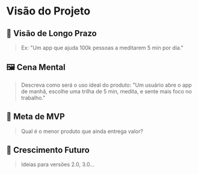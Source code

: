 # Visão do Projeto

## 🚀 Visão de Longo Prazo
> Ex: "Um app que ajuda 100k pessoas a meditarem 5 min por dia."

## 🖼️ Cena Mental
> Descreva como será o uso ideal do produto:
> "Um usuário abre o app de manhã, escolhe uma trilha de 5 min, medita, e sente mais foco no trabalho."

## 🏁 Meta de MVP
> Qual é o menor produto que ainda entrega valor?

## 🌱 Crescimento Futuro
> Ideias para versões 2.0, 3.0...
